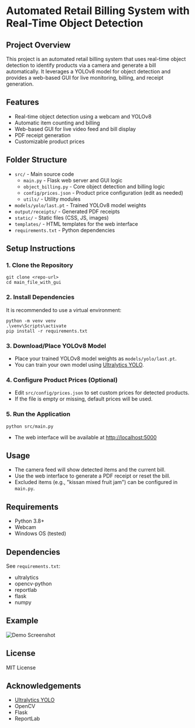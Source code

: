 # Automated Retail Billing System with Real-Time Object Detection

## Project Overview
This project is an automated retail billing system that uses real-time object detection to identify products via a camera and generate a bill automatically. It leverages a YOLOv8 model for object detection and provides a web-based GUI for live monitoring, billing, and receipt generation.

## Features
- Real-time object detection using a webcam and YOLOv8
- Automatic item counting and billing
- Web-based GUI for live video feed and bill display
- PDF receipt generation
- Customizable product prices

## Folder Structure
- `src/` - Main source code
  - `main.py` - Flask web server and GUI logic
  - `object_billing.py` - Core object detection and billing logic
  - `config/prices.json` - Product price configuration (edit as needed)
  - `utils/` - Utility modules
- `models/yolo/last.pt` - Trained YOLOv8 model weights
- `output/receipts/` - Generated PDF receipts
- `static/` - Static files (CSS, JS, images)
- `templates/` - HTML templates for the web interface
- `requirements.txt` - Python dependencies

## Setup Instructions

### 1. Clone the Repository
```
git clone <repo-url>
cd main_file_with_gui
```

### 2. Install Dependencies
It is recommended to use a virtual environment:
```
python -m venv venv
.\venv\Scripts\activate
pip install -r requirements.txt
```

### 3. Download/Place YOLOv8 Model
- Place your trained YOLOv8 model weights as `models/yolo/last.pt`.
- You can train your own model using [Ultralytics YOLO](https://docs.ultralytics.com/).

### 4. Configure Product Prices (Optional)
- Edit `src/config/prices.json` to set custom prices for detected products.
- If the file is empty or missing, default prices will be used.

### 5. Run the Application
```
python src/main.py
```
- The web interface will be available at [http://localhost:5000](http://localhost:5000)

## Usage
- The camera feed will show detected items and the current bill.
- Use the web interface to generate a PDF receipt or reset the bill.
- Excluded items (e.g., "kissan mixed fruit jam") can be configured in `main.py`.

## Requirements
- Python 3.8+
- Webcam
- Windows OS (tested)

## Dependencies
See `requirements.txt`:
- ultralytics
- opencv-python
- reportlab
- flask
- numpy

## Example
![Demo Screenshot](static/images/demo_screenshot.png)

## License
MIT License

## Acknowledgements
- [Ultralytics YOLO](https://github.com/ultralytics/ultralytics)
- OpenCV
- Flask
- ReportLab
